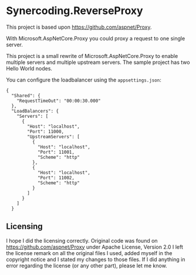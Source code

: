 # Synercoding.ReverseProxy

This project is based upon https://github.com/aspnet/Proxy.

With Microsoft.AspNetCore.Proxy you could proxy a request to one single server.

This project is a small rewrite of Microsoft.AspNetCore.Proxy to enable multiple servers and multiple upstream servers.
The sample project has two Hello World nodes.

You can configure the loadbalancer using the `appsettings.json`:
<pre><code>{
  "Shared": {
    "RequestTimeOut": "00:00:30.000"
  },
  "LoadBalancers": {
    "Servers": [
      {
        "Host": "localhost",
        "Port": 11000,
        "UpstreamServers": [
          {
            "Host": "localhost",
            "Port": 11001,
            "Scheme": "http"
          },
          {
            "Host": "localhost",
            "Port": 11002,
            "Scheme": "http"
          }
        ]
      }
    ]
  }</code></pre>
  
  ## Licensing
  I hope I did the licensing correctly. Original code was found on https://github.com/aspnet/Proxy under Apache License, Version 2.0
  I left the license remark on all the original files I used, added myself in the copyright notice and I stated my changes to those files. If I did anything in error regarding the license (or any other part), please let me know.
